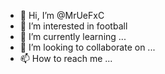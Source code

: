 - 👋 Hi, I’m @MrUeFxC
- 👀 I’m interested in football
- 🌱 I’m currently learning ...
- 💞️ I’m looking to collaborate on ...
- 📫 How to reach me ...

<!---
MrUeFxC/MrUeFxC is a ✨ special ✨ repository because its `README.md` (this file) appears on your GitHub profile.
You can click the Preview link to take a look at your changes.
--->
